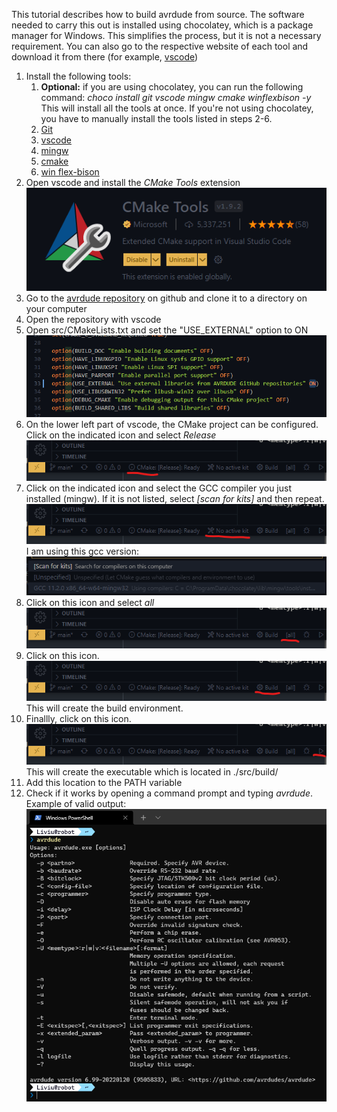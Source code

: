 This tutorial describes how to build avrdude from source. The software needed to carry this out is installed using chocolatey, which is a package manager for Windows. This simplifies the process, but it is not a necessary requirement. You can also go to the respective website of each tool and download it from there (for example, [vscode](https://code.visualstudio.com/))

1. Install the following tools:
   1. **Optional:** if you are using chocolatey, you can run the following command: *choco install git vscode mingw cmake winflexbison -y*  <br/> This will install all the tools at once. If you're not using chocolatey, you have to manually install the tools listed in steps 2-6.
   2. [Git](https://git-scm.com/downloads)
   3. [vscode](https://code.visualstudio.com/)
   4. [mingw](https://www.mingw-w64.org/downloads/)
   5. [cmake](https://cmake.org/download/)
   6. [win flex-bison](https://sourceforge.net/projects/winflexbison/)
2. Open vscode and install the *CMake Tools* extension <br/>![cmake](Documentation/building_avrdude/01-cmake.png)
3. Go to the [avrdude repository](https://github.com/avrdudes/avrdude/) on github and clone it to a directory on your computer 
4. Open the repository with vscode
5. Open src/CMakeLists.txt and set the "USE_EXTERNAL" option to ON <br/>![use_external](Documentation/building_avrdude/02-use_external_on.png)
6. On the lower left part of vscode, the CMake project can be configured. Click on the indicated icon and select *Release* <br/>![release](Documentation/building_avrdude/03-release.png)
7. Click on the indicated icon and select the GCC compiler you just installed (mingw). If it is not listed, select *[scan for kits]* and then repeat.<br/>![gcc](Documentation/building_avrdude/04-gcc.png)<br/>I am using this gcc version:<br/>![gcc11](Documentation/building_avrdude/05-gcc11.png)
8. Click on this icon and select *all* <br/>![all](Documentation/building_avrdude/06-all.png)
9. Click on this icon.<br/>![build_cmake](Documentation/building_avrdude/07-cmake_build.png)<br/>This will create the build environment.
10. Finallly, click on this icon.<br/>![run](Documentation/building_avrdude/08-run.png)<br/>This will create the executable which is located in ./src/build/
11. Add this location to the PATH variable
12. Check if it works by opening a command prompt and typing *avrdude*. Example of valid output:<br/>![valid_avrdude](Documentation/building_avrdude/09-avrdude.png)